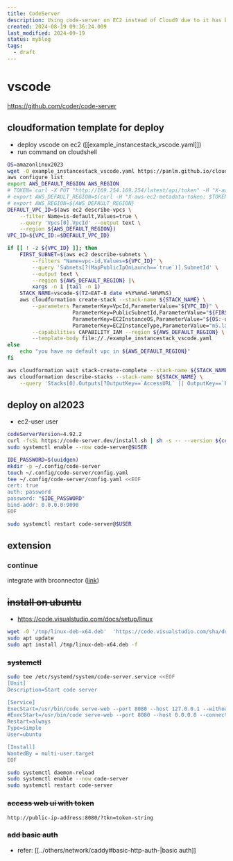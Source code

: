 ```yaml
---
title: CodeServer
description: Using code-server on EC2 instead of Cloud9 due to it has been deprecated
created: 2024-08-19 09:36:24.009
last_modified: 2024-09-19
status: myblog
tags:
  - draft
---
```


# vscode
https://github.com/coder/code-server

## cloudformation template for deploy
-  deploy vscode on ec2 ([[example_instancestack_vscode.yaml]])
- run command on cloudshell
```sh
OS=amazonlinux2023
wget -O example_instancestack_vscode.yaml https://panlm.github.io/cloud9/example_instancestack_vscode.yaml
aws configure list
export AWS_DEFAULT_REGION AWS_REGION
# TOKEN=`curl -X PUT "http://169.254.169.254/latest/api/token" -H "X-aws-ec2-metadata-token-ttl-seconds: 21600"`
# export AWS_DEFAULT_REGION=$(curl -H "X-aws-ec2-metadata-token: $TOKEN" http://169.254.169.254/latest/dynamic/instance-identity/document | jq -r '.region')
# export AWS_REGION=${AWS_DEFAULT_REGION}
DEFAULT_VPC_ID=$(aws ec2 describe-vpcs \
    --filter Name=is-default,Values=true \
    --query 'Vpcs[0].VpcId' --output text \
    --region ${AWS_DEFAULT_REGION})
VPC_ID=${VPC_ID:=$DEFAULT_VPC_ID}

if [[ ! -z ${VPC_ID} ]]; then
    FIRST_SUBNET=$(aws ec2 describe-subnets \
        --filters "Name=vpc-id,Values=${VPC_ID}" \
        --query 'Subnets[?(MapPublicIpOnLaunch==`true`)].SubnetId' \
        --output text \
        --region ${AWS_DEFAULT_REGION} |\
        xargs -n 1 |tail -n 1)
    STACK_NAME=vscode-$(TZ=EAT-8 date +%Y%m%d-%H%M%S)
    aws cloudformation create-stack --stack-name ${STACK_NAME} \
        --parameters ParameterKey=VpcId,ParameterValue="${VPC_ID}" \
                     ParameterKey=PublicSubnetId,ParameterValue="${FIRST_SUBNET}" \
                     ParameterKey=EC2InstanceOS,ParameterValue="${OS:-ubuntu22}" \
                     ParameterKey=EC2InstanceType,ParameterValue="m5.large" \
        --capabilities CAPABILITY_IAM --region ${AWS_DEFAULT_REGION} \
        --template-body file://./example_instancestack_vscode.yaml
else
    echo "you have no default vpc in ${AWS_DEFAULT_REGION}"
fi

aws cloudformation wait stack-create-complete --stack-name ${STACK_NAME}
aws cloudformation describe-stacks --stack-name ${STACK_NAME} \
    --query 'Stacks[0].Outputs[?OutputKey==`AccessURL` || OutputKey==`Password`].OutputValue'

```

## deploy on al2023
- ec2-user user
```sh
codeServerVersion=4.92.2
curl -fsSL https://code-server.dev/install.sh | sh -s -- --version ${codeServerVersion}
sudo systemctl enable --now code-server@$USER

IDE_PASSWORD=$(uuidgen)
mkdir -p ~/.config/code-server
touch ~/.config/code-server/config.yaml
tee ~/.config/code-server/config.yaml <<EOF
cert: true 
auth: password
password: "$IDE_PASSWORD"
bind-addr: 0.0.0.0:9090
EOF

sudo systemctl restart code-server@$USER

```

## extension
### continue
integrate with brconnector ([link](https://docs.continue.dev/reference/Model%20Providers/openai))



## ~~install on ubuntu~~
- https://code.visualstudio.com/docs/setup/linux
```sh
wget -O '/tmp/linux-deb-x64.deb'  'https://code.visualstudio.com/sha/download?build=stable&os=linux-deb-x64'
sudo apt update
sudo apt install /tmp/linux-deb-x64.deb -f

```

### ~~systemctl~~
```sh
sudo tee /etc/systemd/system/code-server.service <<EOF
[Unit]
Description=Start code server

[Service]
ExecStart=/usr/bin/code serve-web --port 8080 --host 127.0.0.1 --without-connection-token
#ExecStart=/usr/bin/code serve-web --port 8080 --host 0.0.0.0 --connection-token token-string 
Restart=always
Type=simple
User=ubuntu

[Install]
WantedBy = multi-user.target
EOF

sudo systemctl daemon-reload
sudo systemctl enable --now code-server
sudo systemctl restart code-server

```

### ~~access web ui with token~~
```
http://public-ip-address:8080/?tkn=token-string
```

### ~~add basic auth~~
- refer: [[../others/network/caddy#basic-http-auth-|basic auth]]


